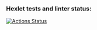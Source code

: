 ### Hexlet tests and linter status:
[![Actions Status](https://github.com/JohnKonor3106/fullstack-javascript-project-4/actions/workflows/hexlet-check.yml/badge.svg)](https://github.com/JohnKonor3106/fullstack-javascript-project-4/actions)